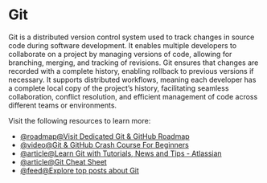 # Git

Git is a distributed version control system used to track changes in source code during software development. It enables multiple developers to collaborate on a project by managing versions of code, allowing for branching, merging, and tracking of revisions. Git ensures that changes are recorded with a complete history, enabling rollback to previous versions if necessary. It supports distributed workflows, meaning each developer has a complete local copy of the project’s history, facilitating seamless collaboration, conflict resolution, and efficient management of code across different teams or environments.

Visit the following resources to learn more:

- [@roadmap@Visit Dedicated Git & GitHub Roadmap](https://roadmap.sh/git-github)
- [@video@Git & GitHub Crash Course For Beginners](https://www.youtube.com/watch?v=SWYqp7iY_Tc)
- [@article@Learn Git with Tutorials, News and Tips - Atlassian](https://www.atlassian.com/git)
- [@article@Git Cheat Sheet](https://cs.fyi/guide/git-cheatsheet)
- [@feed@Explore top posts about Git](https://app.daily.dev/tags/git?ref=roadmapsh)

